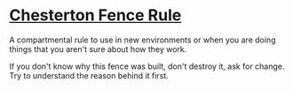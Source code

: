 # [Chesterton Fence Rule](https://sproutsschools.com/chesterton-fence-dont-destroy-what-you-dont-understand/#:~:text=Chesterton's%20Fence%20is%20a%20simple,created%20in%20the%20first%20place.)

A compartmental rule to use in new environments or when you are doing things that you aren't sure about how they work.

If you don't know why this fence was built, don't destroy it, ask for change. Try to understand the reason behind it first.
